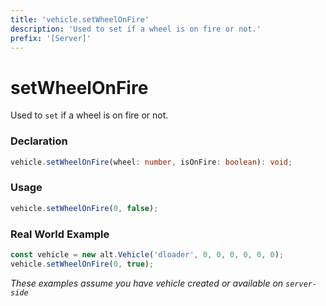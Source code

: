 ```yaml
---
title: 'vehicle.setWheelOnFire'
description: 'Used to set if a wheel is on fire or not.'
prefix: '[Server]'
---
```


# setWheelOnFire

Used to `set` if a wheel is on fire or not.

### Declaration

```typescript
vehicle.setWheelOnFire(wheel: number, isOnFire: boolean): void;
```

### Usage

```js
vehicle.setWheelOnFire(0, false);
```

### Real World Example

```js
const vehicle = new alt.Vehicle('dloader', 0, 0, 0, 0, 0, 0);
vehicle.setWheelOnFire(0, true);
```

_These examples assume you have vehicle created or available on `server-side`_